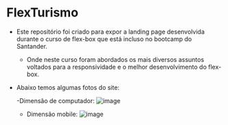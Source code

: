 # FlexTurismo

- Este repositório foi criado para expor a landing page desenvolvida durante o curso de flex-box que está incluso no bootcamp do Santander.
  
  - Onde neste curso foram abordados os mais diversos assuntos voltados para a responsividade e o melhor desenvolvimento do flex-box.
 
- Abaixo temos algumas fotos do site:

  -Dimensão de computador:
  ![image](https://user-images.githubusercontent.com/69178897/174442690-def67957-0b41-42bf-b588-7d80b0d9a3a9.png)
 
  - Dimensão mobile: 
  ![image](https://user-images.githubusercontent.com/69178897/174442666-374ed212-a246-4a97-a1e8-c93f5c3d7e89.png)
